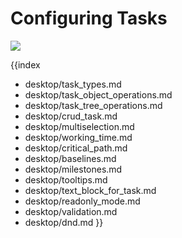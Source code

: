 Configuring Tasks
===================================================
<img src="desktop/gantt_tasks.png"/>

{{index
- desktop/task_types.md
- desktop/task_object_operations.md
- desktop/task_tree_operations.md
- desktop/crud_task.md
- desktop/multiselection.md
- desktop/working_time.md
- desktop/critical_path.md
- desktop/baselines.md
- desktop/milestones.md
- desktop/tooltips.md
- desktop/text_block_for_task.md
- desktop/readonly_mode.md
- desktop/validation.md
- desktop/dnd.md
}}